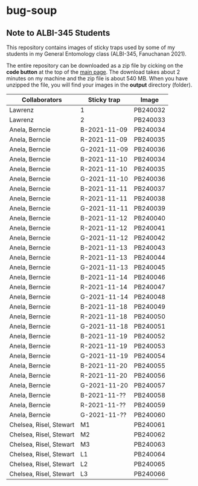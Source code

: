 # bug-soup

## Note to ALBI-345 Students

This repository contains images of sticky traps used by some of my students in my General Entomology class (ALBI-345, Fanuchanan 2021).

The entire repository can be downloaded as a zip file by cicking on the **code button** at the top of the [main page](https://github.com/aubreymoore/bug-soup). The download takes about 2 minutes on my machine and the zip file is about 540 MB. When you have unzipped the file, you will find your images in the **output** directory (folder).

| Collaborators | Sticky trap | Image     |
|---------------|-------------|-----------|
|Lawrenz        | 1           | PB240032  |
| Lawrenz       | 2           | PB240033  |
|Anela, Berncie |B-2021-11-09 | PB240034  |
|Anela, Berncie |R-2021-11-09 | PB240035  |
|Anela, Berncie |G-2021-11-09 | PB240036  |
|Anela, Berncie |B-2021-11-10 | PB240034  |
|Anela, Berncie |R-2021-11-10 | PB240035  |
|Anela, Berncie |G-2021-11-10 | PB240036  |
|Anela, Berncie |B-2021-11-11 | PB240037  |
|Anela, Berncie |R-2021-11-11 | PB240038  |
|Anela, Berncie |G-2021-11-11 | PB240039  |
|Anela, Berncie |B-2021-11-12 | PB240040  |
|Anela, Berncie |R-2021-11-12 | PB240041  |
|Anela, Berncie |G-2021-11-12 | PB240042  |
|Anela, Berncie |B-2021-11-13 | PB240043  |
|Anela, Berncie |R-2021-11-13 | PB240044  |
|Anela, Berncie |G-2021-11-13 | PB240045  |
|Anela, Berncie |B-2021-11-14 | PB240046  |
|Anela, Berncie |R-2021-11-14 | PB240047  |
|Anela, Berncie |G-2021-11-14 | PB240048  |
|Anela, Berncie |B-2021-11-18 | PB240049  |
|Anela, Berncie |R-2021-11-18 | PB240050  |
|Anela, Berncie |G-2021-11-18 | PB240051  |
|Anela, Berncie |B-2021-11-19 | PB240052  |
|Anela, Berncie |R-2021-11-19 | PB240053  |
|Anela, Berncie |G-2021-11-19 | PB240054  |
|Anela, Berncie |B-2021-11-20 | PB240055  |
|Anela, Berncie |R-2021-11-20 | PB240056  |
|Anela, Berncie |G-2021-11-20 | PB240057  |
|Anela, Berncie |B-2021-11-?? | PB240058  |
|Anela, Berncie |R-2021-11-?? | PB240059  |
|Anela, Berncie |G-2021-11-?? | PB240060  |
|Chelsea, Risel, Stewart|M1|PB240061|
|Chelsea, Risel, Stewart|M2|PB240062|
|Chelsea, Risel, Stewart|M3|PB240063|
|Chelsea, Risel, Stewart|L1|PB240064|
|Chelsea, Risel, Stewart|L2|PB240065|
|Chelsea, Risel, Stewart|L3|PB240066|
